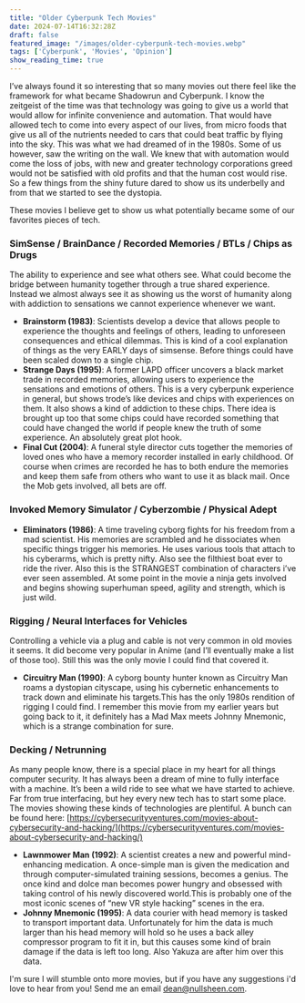 ```yaml
---
title: "Older Cyberpunk Tech Movies"
date: 2024-07-14T16:32:28Z
draft: false
featured_image: "/images/older-cyberpunk-tech-movies.webp"
tags: ['Cyberpunk', 'Movies', 'Opinion']
show_reading_time: true
---
```


I’ve always found it so interesting that so many movies out there feel like the framework for what became Shadowrun and Cyberpunk. I know the zeitgeist of the time was that technology was going to give us a world that would allow for infinite convenience and automation. That would have allowed tech to come into every aspect of our lives, from micro foods that give us all of the nutrients needed to cars that could beat traffic by flying into the sky. This was what we had dreamed of in the 1980s. Some of us however, saw the writing on the wall. We knew that with automation would come the loss of jobs, with new and greater technology corporations greed would not be satisfied with old profits and that the human cost would rise. So a few things from the shiny future dared to show us its underbelly and from that we started to see the dystopia. 

These movies I believe get to show us what potentially became some of our favorites pieces of tech.

### SimSense / BrainDance / Recorded Memories / BTLs / Chips as Drugs

The ability to experience and see what others see. What could become the bridge between humanity together through a true shared experience. Instead we almost always see it as showing us the worst of humanity along with addiction to sensations we cannot experience whenever we want.

* **Brainstorm (1983)**: Scientists develop a device that allows people to experience the thoughts and feelings of others, leading to unforeseen consequences and ethical dilemmas. This is kind of a cool explanation of things as the very EARLY days of simsense. Before things could have been scaled down to a single chip.
* **Strange Days (1995)**: A former LAPD officer uncovers a black market trade in recorded memories, allowing users to experience the sensations and emotions of others. This is a very cyberpunk experience in general, but shows trode’s like devices and chips with experiences on them. It also shows a kind of addiction to these chips. There idea is brought up too that some chips could have recorded something that could have changed the world if people knew the truth of some experience. An absolutely great plot hook.
* **Final Cut (2004)**: A funeral style director cuts together the memories of loved ones who have a memory recorder installed in early childhood. Of course when crimes are recorded he has to both endure the memories and keep them safe from others who want to use it as black mail. Once the Mob gets involved, all bets are off.

### Invoked Memory Simulator / Cyberzombie / Physical Adept

* **Eliminators (1986)**: A time traveling cyborg fights for his freedom from a mad scientist. His memories are scrambled and he dissociates when specific things trigger his memories. He uses various tools that attach to his cyberarms, which is pretty nifty. Also see the filthiest boat ever to ride the river. Also this is the STRANGEST combination of characters i’ve ever seen assembled. At some point in the movie a ninja gets involved and begins showing superhuman speed, agility and strength, which is just wild.

### Rigging  / Neural Interfaces for Vehicles

Controlling a vehicle via a plug and cable is not very common in old movies it seems. It did become very popular in Anime (and I’ll eventually make a list of those too). Still this was the only movie I could find that covered it.

* **Circuitry Man (1990)**: A cyborg bounty hunter known as Circuitry Man roams a dystopian cityscape, using his cybernetic enhancements to track down and eliminate his targets.This has the only 1980s rendition of rigging I could find. I remember this movie from my earlier years but going back to it, it definitely has a Mad Max meets Johnny Mnemonic, which is a strange combination for sure.

### Decking / Netrunning

As many people know, there is a special place in my heart for all things computer security. It has always been a dream of mine to fully interface with a machine. It’s been a wild ride to see what we have started to achieve. Far from true interfacing, but hey every new tech has to start some place. The movies showing these kinds of technologies are plentiful. A bunch can be found here: [https://cybersecurityventures.com/movies-about-cybersecurity-and-hacking/](https://cybersecurityventures.com/movies-about-cybersecurity-and-hacking/)

* **Lawnmower Man (1992)**: A scientist creates a new and powerful mind-enhancing medication. A once-simple man is given the medication and through computer-simulated training sessions, becomes a genius. The once kind and dolce man becomes power hungry and obsessed with taking control of his newly discovered world.This is probably one of the most iconic scenes of “new VR style hacking” scenes in the era.
* **Johnny Mnemonic (1995)**: A data courier with head memory is tasked to transport important data. Unfortunately for him the data is much larger than his head memory will hold so he uses a back alley compressor program to fit it in, but this causes some kind of brain damage if the data is left too long. Also Yakuza are after him over this data. 

I'm sure I will stumble onto more movies, but if you have any suggestions i'd love to hear from you! Send me an email dean@nullsheen.com.